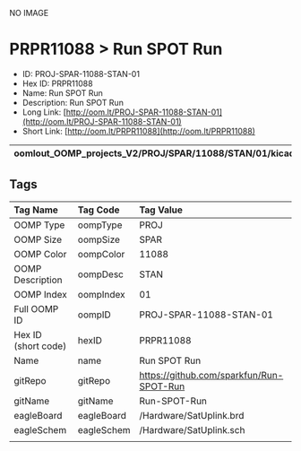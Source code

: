 


  
NO IMAGE  
# PRPR11088 > Run SPOT Run

- ID: PROJ-SPAR-11088-STAN-01
- Hex ID: PRPR11088
- Name: Run SPOT Run
- Description: Run SPOT Run
- Long Link: [http://oom.lt/PROJ-SPAR-11088-STAN-01](http://oom.lt/PROJ-SPAR-11088-STAN-01)
- Short Link: [http://oom.lt/PRPR11088](http://oom.lt/PRPR11088)
  

|oomlout_OOMP_projects_V2/PROJ/SPAR/11088/STAN/01/kicadPcb3dFront.png|oomlout_OOMP_projects_V2/PROJ/SPAR/11088/STAN/01/kicadPcb3dBack.png|oomlout_OOMP_projects_V2/PROJ/SPAR/11088/STAN/01/kicadPcb3d.png||
| :---: | :---: | :---: | :---: |

## Tags
  

|Tag Name|Tag Code|Tag Value|
| :--- | :--- | :--- |
|OOMP Type|oompType|PROJ|
|OOMP Size|oompSize|SPAR|
|OOMP Color|oompColor|11088|
|OOMP Description|oompDesc|STAN|
|OOMP Index|oompIndex|01|
|Full OOMP ID|oompID|PROJ-SPAR-11088-STAN-01|
|Hex ID (short code)|hexID|PRPR11088|
|Name|name|Run SPOT Run|
|gitRepo|gitRepo|https://github.com/sparkfun/Run-SPOT-Run|
|gitName|gitName|Run-SPOT-Run|
|eagleBoard|eagleBoard|/Hardware/SatUplink.brd|
|eagleSchem|eagleSchem|/Hardware/SatUplink.sch|
||||
